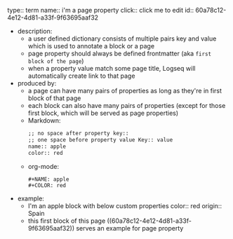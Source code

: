 type:: term
name:: i'm a page property
click:: click me to edit
id:: 60a78c12-4e12-4d81-a33f-9f63695aaf32

- description:
  - a user defined dictionary consists of multiple pairs key and value which is used to annotate a block or a page
  - page property should always be defined frontmatter (aka `first block of the page`)
  - when a property value match some page title, Logseq will automatically create link to that page
- produced by:
  - a page can have many pairs of properties as long as they're in first block of that page
  - each block can also have many pairs of properties (except for those first block, which will be served as page properties)
  - Markdown:
    ```markdown
    ;; no space after property key::
    ;; one space before property value Key:: value
    name:: apple
    color:: red
    ```
  - org-mode:
    ```org-mode
    #+NAME: apple
    #+COLOR: red
    ```
- example:
  - I'm an apple block with below custom properties
    color:: red
    origin:: Spain
  - this first block of this page ((60a78c12-4e12-4d81-a33f-9f63695aaf32)) serves an example for page property